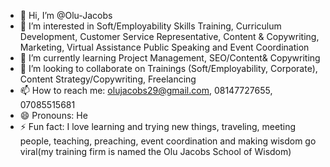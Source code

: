 - 👋 Hi, I’m @Olu-Jacobs
- 👀 I’m interested in Soft/Employability Skills Training, Curriculum Development, Customer Service Representative, Content & Copywriting, Marketing, Virtual Assistance Public Speaking and Event Coordination 
- 🌱 I’m currently learning Project Management, SEO/Content& Copywriting 
- 💞️ I’m looking to collaborate on Trainings (Soft/Employability, Corporate), Content Strategy/Copywriting, Freelancing 
- 📫 How to reach me: olujacobs29@gmail.com, 08147727655, 07085515681
- 😄 Pronouns: He
- ⚡ Fun fact: I love learning and trying new things, traveling, meeting people, teaching, preaching, event coordination and making wisdom go viral(my training firm is named the Olu Jacobs School of Wisdom)

<!---
Olu-Jacobs/Olu-Jacobs is a ✨ special ✨ repository because its `README.md` (this file) appears on your GitHub profile.
You can click the Preview link to take a look at your changes.
--->
